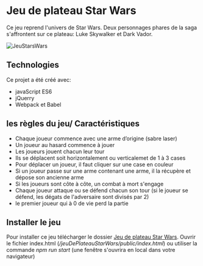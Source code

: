 # Jeu de plateau Star Wars

Ce jeu reprend l'univers de Star Wars. Deux personnages phares de la saga s'affrontent sur ce plateau: Luke Skywalker et Dark Vador.

![JeuStarsWars](https://github.com/alex-69/jeuDePlateauStarWars/blob/master/public/images/Capture_ecran.png)

## Technologies

Ce projet a été créé avec:

* javaScript ES6
* jQuerry
* Webpack et Babel

## les règles du jeu/ Caractéristiques

* Chaque joueur commence avec une arme d’origine (sabre laser)
* Un joueur au hasard commence à jouer
* Les joueurs jouent chacun leur tour
* Ils se déplacent soit horizontalement ou verticalemet de 1 à 3 cases
* Pour déplacer un joueur, il faut cliquer sur une case en couleur
* Si un joueur passe sur une arme contenant une arme, il la récupère et dépose son ancienne arme
* Si les joueurs sont côte à côte, un combat à mort s'engage
* Chaque joueur attaque ou se défend chacun son tour (si le joueur se défend, les dégats de l'adversaire sont divisés par 2)
* le premier joueur qui à 0 de vie perd la partie

## Installer le jeu

Pour installer ce jeu télécharger le dossier [Jeu de plateau Star Wars](https://github.com/alex-69/jeuDePlateauStarWars.git).
Ouvrir le fichier index.html (*/jeuDePlateauStarWars/public/index.html*) ou utiliser la commande *npm run start* (une fenêtre s'ouvrira en local dans votre navigateur)

